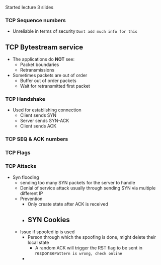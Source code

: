 Started lecture 3 slides

### TCP Sequence numbers

- Unreliable in terms of security `Dont add much info for this`

## TCP Bytestream service

- The applications do **NOT** see:
	- Packet boundaries
	- Retransmissions
- Sometimes packets are out of order
	- Buffer out of order packets
	- Wait for retransmitted first packet

### TCP Handshake

- Used for establishing connection
	- Client sends SYN
	- Server sends SYN-ACK
	- Client sends ACK
### TCP SEQ & ACK numbers

### TCP Flags

### TCP Attacks
- Syn flooding
	- sending too many SYN packets for the server to handle
	- Denial of service attack usually through sending SYN via multiple different IP
	- Prevention
		- Only create state after ACK is received 
		- SYN Cookies
			- 
	- Issue if spoofed ip is used
		- Person through which the spoofing is done, might delete their local state
			- A random ACK will trigger the RST flag to be sent in response`Pattern is wrong, check online`
		- 